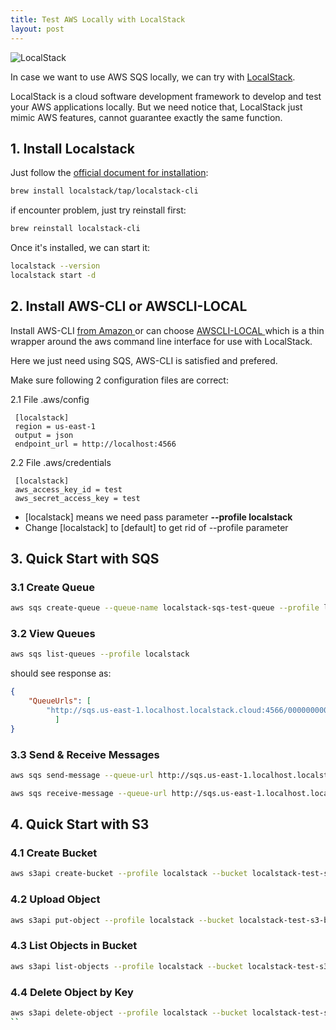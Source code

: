 ```yaml
---
title: Test AWS Locally with LocalStack
layout: post
---
```


![LocalStack](http://villim.github.io/img/2024/localstack.png)

In case we want to use AWS SQS locally, we can try with [LocalStack](https://github.com/localstack/localstack).
 
LocalStack is a cloud software development framework to develop and test your AWS applications locally. But we need notice that, LocalStack just mimic AWS features, cannot guarantee exactly the same function.

## 1. Install Localstack

Just follow the [official document for installation](https://github.com/localstack/localstack?tab=readme-ov-file#installation):

```bash
brew install localstack/tap/localstack-cli
```
if encounter problem, just try reinstall first:

```bash
brew reinstall localstack-cli
```

Once it's installed, we can start it:

```bash
localstack --version
localstack start -d
```


## 2. Install  AWS-CLI or AWSCLI-LOCAL

Install AWS-CLI [from Amazon ](https://docs.aws.amazon.com/cli/latest/userguide/getting-started-install.html)
or  can choose [AWSCLI-LOCAL ](https://github.com/localstack/awscli-local) which is a thin wrapper around the aws command line interface for use with LocalStack.

Here we just need using SQS, AWS-CLI is satisfied and prefered.

Make sure following 2 configuration files are correct:

2.1 File .aws/config

```text
 [localstack]
 region = us-east-1
 output = json
 endpoint_url = http://localhost:4566
```

2.2 File .aws/credentials

```text
 [localstack]
 aws_access_key_id = test
 aws_secret_access_key = test
```
* [localstack] means we need pass parameter **--profile localstack**
* Change [localstack] to [default] to get rid of --profile parameter

## 3. Quick Start with  SQS

### 3.1  Create Queue

```bash
aws sqs create-queue --queue-name localstack-sqs-test-queue --profile localstack
```
### 3.2 View Queues

```bash
aws sqs list-queues --profile localstack
```
should see response as:

```json
{
    "QueueUrls": [
        "http://sqs.us-east-1.localhost.localstack.cloud:4566/000000000000/localstack-sqs-test-queue"
          ]
}
```

### 3.3 Send & Receive Messages

```bash
aws sqs send-message --queue-url http://sqs.us-east-1.localhost.localstack.cloud:4566/000000000000/localstack-sqs-test-queue --message-body 'testing message'

aws sqs receive-message --queue-url http://sqs.us-east-1.localhost.localstack.cloud:4566/000000000000/localstack-sqs-test-queue
```

## 4. Quick Start with  S3

### 4.1  Create Bucket

```bash
aws s3api create-bucket --profile localstack --bucket localstack-test-s3-bucket
```

### 4.2 Upload Object

```bash
aws s3api put-object --profile localstack --bucket localstack-test-s3-bucket --key test-file-key --body [file-path]
```

### 4.3 List Objects in Bucket

```bash
aws s3api list-objects --profile localstack --bucket localstack-test-s3-bucket
```

### 4.4 Delete Object by Key

```bash
aws s3api delete-object --profile localstack --bucket localstack-test-s3-bucket --key test-file-key 
``